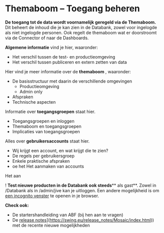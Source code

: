 # Themaboom – Toegang beheren

**De toegang tot de data wordt voornamelijk geregeld via de Themaboom.** Dit beheert de inhoud die je kan zien in de Databank, zowel voor ingelogde als niet ingelogde personen. Ook regelt de themaboom wat er doorstroomt via de Connector of naar de Dashboards.

**Algemene informatie** vind je hier, waaronder:

- Het verschil tussen de test- en productieomgeving
- Het verschil tussen publiceren en extern zetten van data

Hier vind je meer informatie over de **themaboom** , waaronder:

- De basisstructuur met daarin de verschillende omgevingen
  - Productieomgeving
  - Admin only
- Afspraken
- Technische aspecten

Informatie over **toegangsgroepen** staat hier.

- Toegangsgroepen en inloggen
- Themaboom en toegangsgroepen
- Implicaties van toegangsgroepen

Alles over **gebruikersaccounts** staat hier.

- Wij krijgt een account, en wat krijgt die te zien?
- De regels per gebruikersgroep
- Enkele praktische afspraken
- oe het Het aanmaken van accounts

Het aan

! **Test nieuwe producten in de Databank ook steeds**** als gast**. Zowel in /Databank als in /admin/jive kan je uitloggen. Een andere mogelijkheid is om [een incognito venster](https://computertotaal.nl/artikelen/apps-software/zo-gebruik-je-de-privemodus-van-je-browser-68972/) te openen in je browser.

**Check ook:**

- De startershandleiding van ABF (bij hen aan te vragen)
- De [release notes]([https://swing.eu/release\_notes/Mosaic/index.html)](https://swing.eu/release_notes/Mosaic/index.html)) met de recente nieuwe mogelijkheden